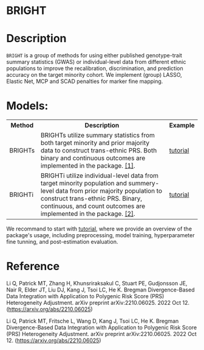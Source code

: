 BRIGHT
=======================

# Description

`BRIGHT` is a group of methods for using either published genotype-trait summary statistics (GWAS) or individual-level data from different ethnic populations to improve the recalibration, discrimination, and prediction accuracy on the target minority cohort. We implement (group) LASSO, Elastic Net, MCP and SCAD penalties for marker fine mapping.

# Models:
<table>
    <tr>
        <th>Method</th>
        <th>Description</th>
        <th>Example</th>
    </tr>
    <tr>
        <td>BRIGHTs</td>
        <td>
        BRIGHTs utilize summary statistics from both target minority and prior majority data to construct trans-ethnic PRS. Both binary and continuous outcomes are implemented in the package. <a href="#references">[1]</a>.
        </td>
        <td><a href="https://github.com/UM-KevinHe/BRIGHT/tree/main/docs/articles/BRIGHTs.html#Introduction">tutorial</a></td>
    </tr>
      <tr>
        <td>BRIGHTi</td>
        <td>
        BRIGHTi utilize individual-level data from target minority population and summery-level data from prior majority population to construct trans-ethnic PRS. Binary, continuous, and count outcomes are implemented in the package. <a href="#references">[2]</a>.
        </td>
        <td><a href="https://github.com/UM-KevinHe/BRIGHT/tree/main/docs/articles/BRIGHTi.html#Introduction">tutorial</a></td>
    </tr>
</table>

We recommand to start with <a href="https://um-kevinhe.github.io/BRIGHT/docs/articles/BRIGHT.html#quick-start" target="_blank">tutorial</a>, where we provide an overview of the package's usage, including preprocessing, model training, hyperparameter fine tunning, and post-estimation evaluation.

# Reference
Li Q, Patrick MT, Zhang H, Khunsriraksakul C, Stuart PE, Gudjonsson JE, Nair R, Elder JT, Liu DJ, Kang J, Tsoi LC, He K. Bregman Divergence-Based Data Integration with Application to Polygenic Risk Score (PRS) Heterogeneity Adjustment. arXiv preprint arXiv:2210.06025. 2022 Oct 12. (https://arxiv.org/abs/2210.06025)

Li Q, Patrick MT, Fritsche L, Wang D, Kang J, Tsoi LC, He K. Bregman Divergence-Based Data Integration with Application to Polygenic Risk Score (PRS) Heterogeneity Adjustment. arXiv preprint arXiv:2210.06025. 2022 Oct 12. (https://arxiv.org/abs/2210.06025)
